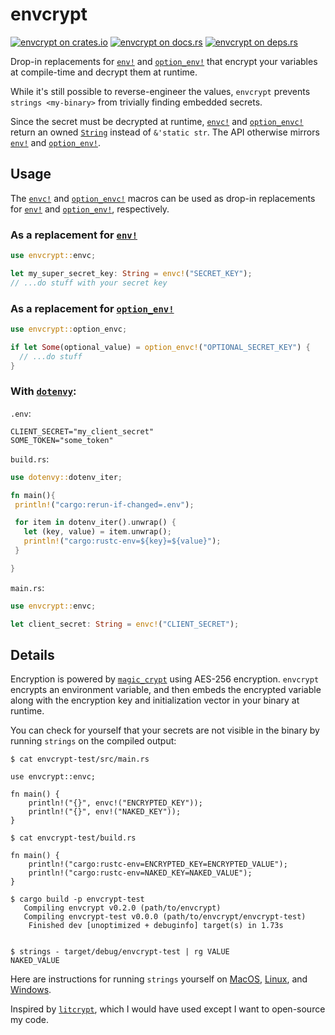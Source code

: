 # envcrypt

[![envcrypt on crates.io](https://img.shields.io/crates/v/envcrypt)](https://crates.io/crates/envcrypt) [![envcrypt on docs.rs](https://docs.rs/envcrypt/badge.svg)](https://docs.rs/envcrypt) [![envcrypt on deps.rs](https://deps.rs/repo/github/caass/envcrypt/status.svg)](https://deps.rs/repo/github/caass/envcrypt)

Drop-in replacements for [`env!`](https://doc.rust-lang.org/std/macro.env.html) and [`option_env!`](https://doc.rust-lang.org/std/macro.option_env.html)
that encrypt your variables at compile-time and decrypt them at runtime.

While it's still possible to reverse-engineer the values, `envcrypt` prevents
`strings <my-binary>` from trivially finding embedded secrets.

Since the secret must be decrypted at runtime,
[`envc!`](https://docs.rs/envcrypt/latest/envcrypt/macro.envc.html) and [`option_envc!`](https://docs.rs/envcrypt/latest/envcrypt/macro.option_envc.html) return an owned [`String`](https://doc.rust-lang.org/std/string/struct.String.html)
instead of `&'static str`. The API otherwise mirrors [`env!`](https://doc.rust-lang.org/std/macro.env.html) and [`option_env!`](https://doc.rust-lang.org/std/macro.option_env.html).

## Usage

The [`envc!`](https://docs.rs/envcrypt/latest/envcrypt/macro.envc.html) and [`option_envc!`](https://docs.rs/envcrypt/latest/envcrypt/macro.option_envc.html) macros can be used as drop-in replacements for [`env!`](https://doc.rust-lang.org/std/macro.env.html) and [`option_env!`](https://doc.rust-lang.org/std/macro.option_env.html), respectively.

### As a replacement for [`env!`](https://doc.rust-lang.org/std/macro.env.html)

```rust
use envcrypt::envc;

let my_super_secret_key: String = envc!("SECRET_KEY");
// ...do stuff with your secret key
```

### As a replacement for [`option_env!`](https://doc.rust-lang.org/std/macro.option_env.html)

```rust
use envcrypt::option_envc;

if let Some(optional_value) = option_envc!("OPTIONAL_SECRET_KEY") {
  // ...do stuff
}
```

### With [`dotenvy`](https://crates.io/crates/dotenvy):

`.env`:

```dotenv
CLIENT_SECRET="my_client_secret"
SOME_TOKEN="some_token"
```

`build.rs`:

```rust
use dotenvy::dotenv_iter;

fn main(){
 println!("cargo:rerun-if-changed=.env");

 for item in dotenv_iter().unwrap() {
   let (key, value) = item.unwrap();
   println!("cargo:rustc-env=${key}=${value}");
 }

}
```

`main.rs`:

```rust
use envcrypt::envc;

let client_secret: String = envc!("CLIENT_SECRET");
```

## Details

Encryption is powered by [`magic_crypt`](https://crates.io/crates/magic-crypt) using AES-256 encryption. `envcrypt` encrypts an environment variable, and then embeds the encrypted variable along with the encryption key and initialization vector in your binary at runtime.

You can check for yourself that your secrets are not visible in the binary by running `strings` on the compiled output:

```text
$ cat envcrypt-test/src/main.rs

use envcrypt::envc;

fn main() {
    println!("{}", envc!("ENCRYPTED_KEY"));
    println!("{}", env!("NAKED_KEY"));
}

$ cat envcrypt-test/build.rs

fn main() {
    println!("cargo:rustc-env=ENCRYPTED_KEY=ENCRYPTED_VALUE");
    println!("cargo:rustc-env=NAKED_KEY=NAKED_VALUE");
}

$ cargo build -p envcrypt-test
   Compiling envcrypt v0.2.0 (path/to/envcrypt)
   Compiling envcrypt-test v0.0.0 (path/to/envcrypt/envcrypt-test)
    Finished dev [unoptimized + debuginfo] target(s) in 1.73s


$ strings - target/debug/envcrypt-test | rg VALUE
NAKED_VALUE
```

Here are instructions for running `strings` yourself on [MacOS](https://www.unix.com/man-page/osx/1/strings/), [Linux](https://linux.die.net/man/1/strings), and [Windows](https://docs.microsoft.com/en-us/sysinternals/downloads/strings).

Inspired by [`litcrypt`](https://crates.io/crates/litcrypt), which I would have used except I want to open-source my code.
